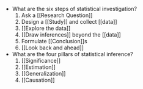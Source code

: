 - What are the six steps of statistical investigation?
	1. Ask a [[Research Question]]
	2. Design a [[Study]] and collect [[data]]
	3. [[Explore the data]]
	4. [[Draw inferences]] beyond the [[data]]
	5. Formulate [[Conclusion]]s
	6. [[Look back and ahead]]
- What are the four pillars of statistical inference?
	1. [[Significance]]
	2. [[Estimation]]
	3. [[Generalization]]
	4. [[Causation]]